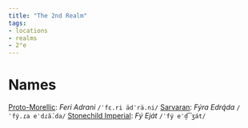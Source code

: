 ```yaml
---
title: "The 2nd Realm"
tags:
- locations
- realms
- 2°e
---
```


# Names
[Proto-Morellic](languages/morellic/proto-morellic.md): *Feri Adrani* `/ˈfɛ.ri ädˈrä.ni/` 
[Sarvaran](languages/morellic/sarvaran/sarvaran.md): *Fýra Edrą́da* `/ˈfý.ɾa eˈdɾã́.da/` 
[Stonechild Imperial](languages/morellic/sarvaran/stonechild-imperial/stonechild-imperial.md): *Fý Eját* `/ˈfý eˈd̠͡ʒát/`